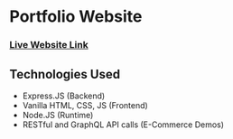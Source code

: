 # Portfolio Website
### [Live Website Link](https://mtaha-ali.vercel.app/)

## Technologies Used
- Express.JS (Backend)
- Vanilla HTML, CSS, JS (Frontend)
- Node.JS (Runtime)
- RESTful and GraphQL API calls (E-Commerce Demos)